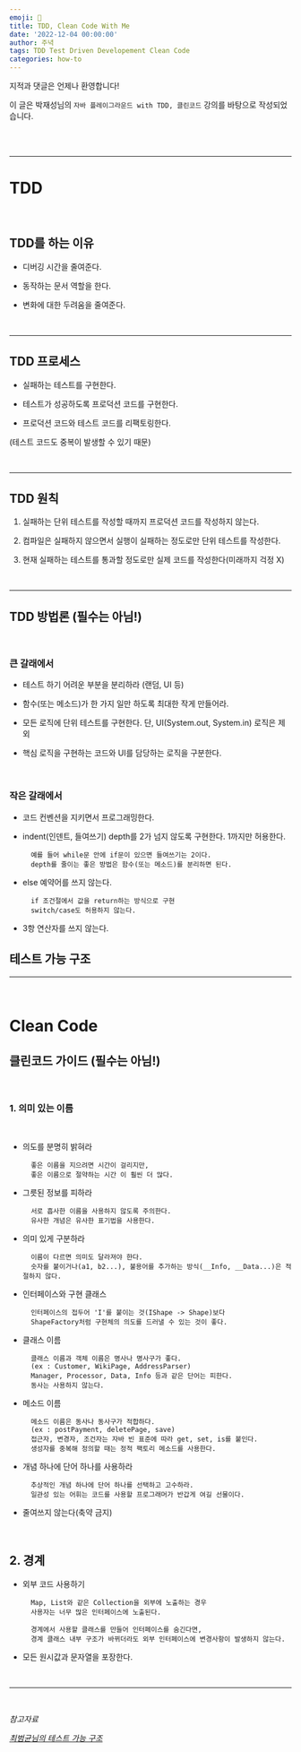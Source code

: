 ```yaml
---
emoji: 🔮
title: TDD, Clean Code With Me
date: '2022-12-04 00:00:00'
author: 주녁
tags: TDD Test Driven Developement Clean Code
categories: how-to
---
```


지적과 댓글은 언제나 환영합니다!

이 글은 박재성님의 `자바 플레이그라운드 with TDD, 클린코드` 강의를 바탕으로 작성되었습니다.

<br/><br/>

---

# TDD

<br>

## TDD를 하는 이유

- 디버깅 시간을 줄여준다.

- 동작하는 문서 역할을 한다.

- 변화에 대한 두려움을 줄여준다.

<br>

---

## TDD 프로세스

- 실패하는 테스트를 구현한다.

- 테스트가 성공하도록 프로덕션 코드를 구현한다.

- 프로덕션 코드와 테스트 코드를 리팩토링한다.

(테스트 코드도 중복이 발생할 수 있기 때문)

<br>

---

## TDD 원칙

1. 실패하는 단위 테스트를 작성할 때까지 프로덕션 코드를 작성하지 않는다.

2. 컴파일은 실패하지 않으면서 실행이 실패하는 정도로만 단위 테스트를 작성한다.

3. 현재 실패하는 테스트를 통과할 정도로만 실제 코드를 작성한다(미래까지 걱정 X)

<br>

---

## TDD 방법론 (필수는 아님!)

<br>

### 큰 갈래에서

- 테스트 하기 어려운 부분을 분리하라 (랜덤, UI 등)

- 함수(또는 메소드)가 한 가지 일만 하도록 최대한 작게 만들어라.

- 모든 로직에 단위 테스트를 구현한다. 단, UI(System.out, System.in) 로직은 제외

- 핵심 로직을 구현하는 코드와 UI를 담당하는 로직을 구분한다.

<br>

### 작은 갈래에서

- 코드 컨벤션을 지키면서 프로그래밍한다.

- indent(인덴트, 들여쓰기) depth를 2가 넘지 않도록 구현한다. 1까지만 허용한다.

        예를 들어 while문 안에 if문이 있으면 들여쓰기는 2이다.
        depth를 줄이는 좋은 방법은 함수(또는 메소드)를 분리하면 된다.

- else 예약어를 쓰지 않는다.

        if 조건절에서 값을 return하는 방식으로 구현
        switch/case도 허용하지 않는다.

- 3항 연산자를 쓰지 않는다.


## 테스트 가능 구조

---

<br>

# Clean Code

## 클린코드 가이드 (필수는 아님!)

<br>

### 1. 의미 있는 이름

<br>

- 의도를 분명히 밝혀라

        좋은 이름을 지으려면 시간이 걸리지만, 
        좋은 이름으로 절약하는 시간 이 훨씬 더 많다.

- 그릇된 정보를 피하라

        서로 흡사한 이름을 사용하지 않도록 주의한다.
        유사한 개념은 유사한 표기법을 사용한다.

- 의미 있게 구분하라

        이름이 다르면 의미도 달라져야 한다.
        숫자를 붙이거나(a1, b2...), 불용어를 추가하는 방식(__Info, __Data...)은 적절하지 않다.

- 인터페이스와 구현 클래스

        인터페이스의 접두어 'I'를 붙이는 것(IShape -> Shape)보다
        ShapeFactory처럼 구현체의 의도를 드러낼 수 있는 것이 좋다.

- 클래스 이름

        클래스 이름과 객체 이름은 명사나 명사구가 좋다.
        (ex : Customer, WikiPage, AddressParser)
        Manager, Processor, Data, Info 등과 같은 단어는 피한다.
        동사는 사용하지 않는다.

- 메소드 이름

        메소드 이름은 동사나 동사구가 적합하다.
        (ex : postPayment, deletePage, save)
        접근자, 변경자, 조건자는 자바 빈 표준에 따라 get, set, is를 붙인다.
        생성자를 중복해 정의할 때는 정적 팩토리 메소드를 사용한다.

- 개념 하나에 단어 하나를 사용하라

        추상적인 개념 하나에 단어 하나를 선택하고 고수하라.
        일관성 있는 어휘는 코드를 사용할 프로그래머가 반갑게 여길 선물이다.

- 줄여쓰지 않는다(축약 금지)

<br>

## 2. 경계

- 외부 코드 사용하기

        Map, List와 같은 Collection을 외부에 노출하는 경우
        사용자는 너무 많은 인터페이스에 노출된다.

        경계에서 사용할 클래스를 만들어 인터페이스를 숨긴다면,
        경계 클래스 내부 구조가 바뀌더라도 외부 인터페이스에 변경사항이 발생하지 않는다.

- 모든 원시값과 문자열을 포장한다.

<br/>

---

<br>

_참고자료_

_[최범균님의 테스트 가능 구조](https://www.youtube.com/watch?v=WBVjBwKx47I&list=WL&index=53)_

```toc

```
